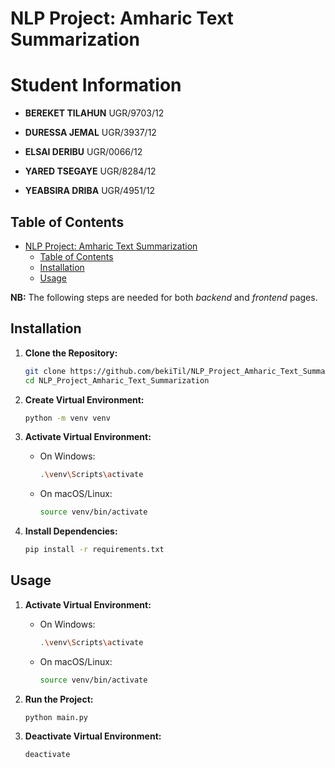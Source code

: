 # NLP Project: Amharic Text Summarization
# Student Information

- **BEREKET TILAHUN**   UGR/9703/12

- **DURESSA JEMAL**     UGR/3937/12

- **ELSAI DERIBU**      UGR/0066/12

- **YARED TSEGAYE**     UGR/8284/12

- **YEABSIRA DRIBA**   UGR/4951/12


## Table of Contents

- [NLP Project: Amharic Text Summarization](#nlp-project-amharic-text-summarization)
  - [Table of Contents](#table-of-contents)
  - [Installation](#installation)
  - [Usage](#usage)

**NB:** The following steps are needed for both *backend* and *frontend* pages. 

## Installation

1. **Clone the Repository:**

   ```bash
   git clone https://github.com/bekiTil/NLP_Project_Amharic_Text_Summarization.git
   cd NLP_Project_Amharic_Text_Summarization
   ```

2. **Create Virtual Environment:**

   ```bash
   python -m venv venv
   ```

3. **Activate Virtual Environment:**

   - On Windows:
     ```bash
     .\venv\Scripts\activate
     ```
   - On macOS/Linux:
     ```bash
     source venv/bin/activate
     ```

4. **Install Dependencies:**
   ```bash
   pip install -r requirements.txt
   ```

## Usage

1. **Activate Virtual Environment:**

   - On Windows:
     ```bash
     .\venv\Scripts\activate
     ```
   - On macOS/Linux:
     ```bash
     source venv/bin/activate
     ```

2. **Run the Project:**

   ```bash
   python main.py
   ```

3. **Deactivate Virtual Environment:**
   ```bash
   deactivate
   ```
